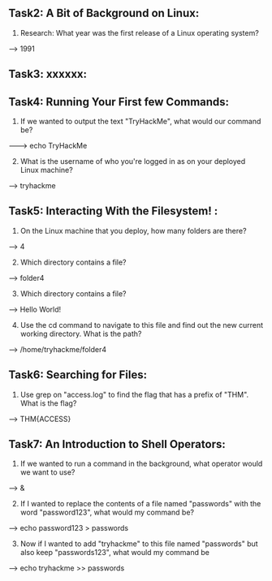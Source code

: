 Task2: A Bit of Background on Linux:
--------------------------------------

1. Research: What year was the first release of a Linux operating system?

--> 1991

Task3: xxxxxx:
----------------



Task4: Running Your First few Commands:
-----------------------------------------

1. If we wanted to output the text "TryHackMe", what would our command be?

---> echo TryHackMe

2. What is the username of who you're logged in as on your deployed Linux machine?

--> tryhackme


Task5: Interacting With the Filesystem! :
------------------------------------------

1. On the Linux machine that you deploy, how many folders are there?

--> 4

2. Which directory contains a file? 

--> folder4

3.  Which directory contains a file? 

--> Hello World!

4. Use the cd command to navigate to this file and find out the new current working directory. What is the path?

--> /home/tryhackme/folder4


Task6: Searching for Files:
----------------------------

1. Use grep on "access.log" to find the flag that has a prefix of "THM". What is the flag? 

--> THM{ACCESS}


Task7: An Introduction to Shell Operators:
-------------------------------------------

1. If we wanted to run a command in the background, what operator would we want to use?

--> &

2. If I wanted to replace the contents of a file named "passwords" with the word "password123", what would my command be?

--> echo password123 > passwords

3. Now if I wanted to add "tryhackme" to this file named "passwords" but also keep "passwords123", what would my command be

--> echo tryhackme >> passwords

